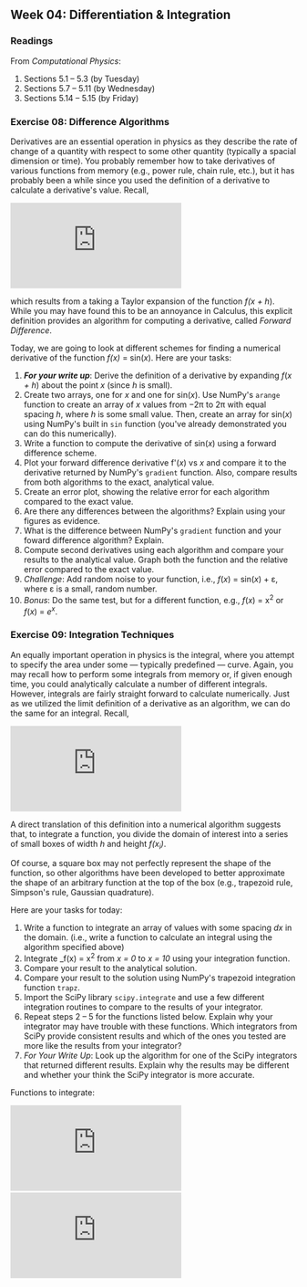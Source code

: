 ## Week 04: Differentiation &amp; Integration

### Readings
From _Computational Physics_:
 1. Sections 5.1  &ndash; 5.3  (by Tuesday)
 2. Sections 5.7  &ndash; 5.11 (by Wednesday)
 3. Sections 5.14 &ndash; 5.15 (by Friday)

### Exercise 08: Difference Algorithms
Derivatives are an essential operation in physics as they describe the 
rate of change of a quantity with respect to some other quantity (typically 
a spacial dimension or time). You probably remember how to take derivatives 
of various functions from memory (e.g., power rule, chain rule, etc.), but 
it has probably been a while since you used the definition of a derivative
to calculate a derivative's value. Recall,

![equation](https://latex.codecogs.com/png.latex?%5Clarge%20f%27%28x%29%20%3D%20%5Cfrac%7Bdf%7D%7Bdx%7D%20%3D%20%5Clim_%7Bh%20%5Crightarrow%200%7D%20%5Cfrac%7Bf%28x%20&plus;%20h%29%20-%20f%28x%29%7D%7Bh%7D)

which results from a taking a Taylor expansion of the function _f(x + h_).
While you may have found this to be an annoyance in Calculus, this explicit
definition provides an algorithm for computing a derivative, called 
_Forward Difference_.

Today, we are going to look at different schemes for finding a numerical 
derivative of the function _f(x)_ = sin(_x_). Here are your tasks:

 1. **_For your write up_**: Derive the definition of a derivative by 
    expanding _f_(_x + h_) about the point _x_ (since _h_ is small).
 2. Create two arrays, one for _x_ and one for sin(_x_). Use NumPy's `arange` 
    function to create an array of _x_ values from &minus;2&pi; to 2&pi; 
    with equal spacing _h_, where _h_ is some small value. Then, create
    an array for sin(_x_) using NumPy's built in `sin` function (you've 
    already demonstrated you can do this numerically).
 3. Write a function to compute the derivative of sin(_x_) using a forward
    difference scheme. 
 4. Plot your forward difference derivative f'(_x_) vs _x_ and compare it
    to the derivative returned by NumPy's `gradient` function. Also, compare
    results from both algorithms to the exact, analytical value. 
 5. Create an error plot, showing the relative error for each algorithm
    compared to the exact value.
 6. Are there any differences between the algorithms? Explain using your
    figures as evidence.
 7. What is the difference between NumPy's `gradient` function and your 
    foward difference algorithm? Explain.
 8. Compute second derivatives using each algorithm and compare your results
    to the analytical value. Graph both the function and the relative error
    compared to the exact value.
 9. _Challenge_: Add random noise to your function, i.e., _f_(_x_) = 
    sin(_x_) + &epsilon;, where &epsilon; is a small, random number.
10. _Bonus_: Do the same test, but for a different function, e.g., 
    _f_(_x_) = x<sup>2</sup> or _f_(_x_) = _e_<sup>_x_</sup>.
    
### Exercise 09: Integration Techniques
An equally important operation in physics is the integral, where you attempt
to specify the area under some &mdash; typically predefined &mdash; curve. 
Again, you may recall how to perform some integrals from memory or, if 
given enough time, you could analytically calculate a number of different 
integrals. However, integrals are fairly straight forward to calculate 
numerically. Just as we utilized the limit definition of a derivative as
an algorithm, we can do the same for an integral. Recall,

![equation](https://latex.codecogs.com/png.latex?%5Clarge%20%5Cint_a%5Eb%20f%28x%29%20dx%20%3D%20%5Clim_%7Bh%20%5Crightarrow%200%7D%5Cleft%5Bh%20%5Csum_%7Bi%3D1%7D%5E%7B%28b-a%29/h%7D%20f%28x_i%29%20%5Cright%20%5D)
    
A direct translation of this definition into a numerical algorithm suggests
that, to integrate a function, you divide the domain of interest into a 
series of small boxes of width _h_ and height _f(x<sub>i</sub>)_. 

Of course, a square box may not perfectly represent the shape of the function,
so other algorithms have been developed to better approximate the shape
of an arbitrary function at the top of the box (e.g., trapezoid rule, 
Simpson's rule, Gaussian quadrature).

Here are your tasks for today:
  1. Write a function to integrate an array of values with some spacing 
     _dx_ in the domain. (i.e., write a function to calculate an integral
     using the algorithm specified above)
  2. Integrate _f(x) = x<sup>2</sup> from _x = 0_ to _x = 10_ using your
     integration function.
  3. Compare your result to the analytical solution.
  4. Compare your result to the solution using NumPy's trapezoid integration
     function `trapz`. 
  5. Import the SciPy library `scipy.integrate` and use a few different 
     integration routines to compare to the results of your integrator. 
  6. Repeat steps 2 &ndash; 5 for the functions listed below. Explain why
     your integrator may have trouble with these functions. Which integrators
     from SciPy provide consistent results and which of the ones you tested
     are more like the results from your integrator?
  7. _For Your Write Up_: Look up the algorithm for one of the SciPy 
     integrators that returned different results. Explain why the results
     may be different and whether your think the SciPy integrator is more
     accurate.

Functions to integrate:

![equation](https://latex.codecogs.com/png.latex?%5Clarge%20f_%7B1%7D%28x%29%20%3D%20%5Cint_%7B0%7D%5E%7B2%5Cpi%7D%20%5Csin%28100x%29%5Ctextup%7Bd%7Dx)
&nbsp;&nbsp;&nbsp;
![equation](https://latex.codecogs.com/png.latex?%5Clarge%20f_%7B1%7D%28x%29%20%3D%20%5Cint_%7B0%7D%5E%7B2%5Cpi%7D%20%5Csin%5Ex%28100x%29%5Ctextup%7Bd%7Dx)

  
    
    
    
